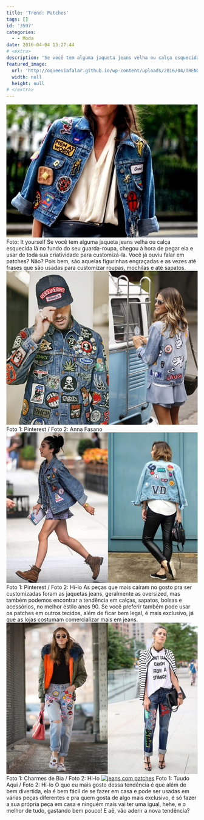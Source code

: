 ```yaml
---
title: 'Trend: Patches'
tags: []
id: '3597'
categories:
  - - Moda
date: 2016-04-04 13:27:44
# <extra>
description: 'Se você tem alguma jaqueta jeans velha ou calça esquecida lá no fundo do seu guarda-roupa, chegou à hora de pegar ela e usar de toda sua criatividade para customizá-la. Você já ouviu falar em patches? Não? Pois bem, são aquelas figurinhas engraçadas e as vezes até frases que são usadas para customizar roupas, mochilas e até sapatos. As peças que mais caíram no gosto pra ser customizadas foram as jaquetas jeans, geralmente as oversized, mas também podemos encontrar a tendência em calças, sapatos, bolsas e acessórios, no melhor estilo anos 90. Se você preferir também pode usar os patches em outros tecidos, além de ficar bem legal, é mais exclusivo, já que as lojas costumam comercializar mais em jeans. O que eu mais gosto dessa tendência é que além de bem divertida, ela é bem fácil de se fazer &hellip;'
featured_image: 
  url: 'http://oqueeuiafalar.github.io/wp-content/uploads/2016/04/TREND-PATCHES-ityourself.jpg'
  width: null
  height: null
# </extra>
---
```


[![Jaqueta com patches](/wp-content/uploads/2016/04/TREND-PATCHES-ityourself.jpg)](/wp-content/uploads/2016/04/TREND-PATCHES-ityourself.jpg) Foto: It yourself Se você tem alguma jaqueta jeans velha ou calça esquecida lá no fundo do seu guarda-roupa, chegou à hora de pegar ela e usar de toda sua criatividade para customizá-la. Você já ouviu falar em patches? Não? Pois bem, são aquelas figurinhas engraçadas e as vezes até frases que são usadas para customizar roupas, mochilas e até sapatos. [![jaqueta jeans com patches](/wp-content/uploads/2016/04/trend-patches-na-jaqueta.jpg)](/wp-content/uploads/2016/04/trend-patches-na-jaqueta.jpg) Foto 1: Pinterest / Foto 2: Anna Fasano [![tendência - patches com jeans](/wp-content/uploads/2016/04/jaquetas-com-patches.jpg)](/wp-content/uploads/2016/04/jaquetas-com-patches.jpg) Foto 1: Pinterest / Foto 2: Hi-lo As peças que mais caíram no gosto pra ser customizadas foram as jaquetas jeans, geralmente as oversized, mas também podemos encontrar a tendência em calças, sapatos, bolsas e acessórios, no melhor estilo anos 90. Se você preferir também pode usar os patches em outros tecidos, além de ficar bem legal, é mais exclusivo, já que as lojas costumam comercializar mais em jeans. [![trend - patches](/wp-content/uploads/2016/04/tendência-patches-na-calça-jeans.jpg)](/wp-content/uploads/2016/04/tendência-patches-na-calça-jeans.jpg) Foto 1: Charmes de Bia / Foto 2: Hi-lo [![jeans com patches](/wp-content/uploads/2016/04/calça-com-patches.jpg)](/wp-content/uploads/2016/04/calça-com-patches.jpg) Foto 1: Tuudo Aqui / Foto 2: Hi-lo O que eu mais gosto dessa tendência é que além de bem divertida, ela é bem fácil de se fazer em casa e pode ser usadas em várias peças diferentes e pra quem gosta de algo mais exclusivo, é só fazer a sua própria peça em casa e ninguém mais vai ter uma igual, hehe, e o melhor de tudo, gastando bem pouco! E aê, vão aderir a nova tendência?
